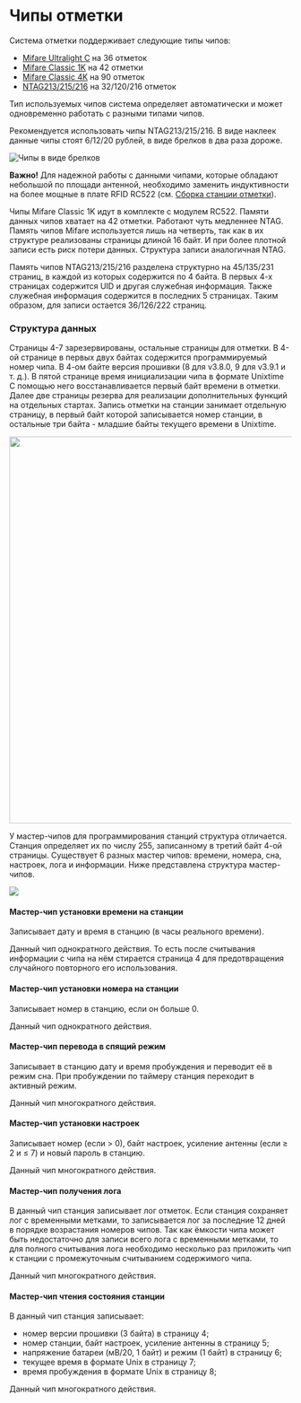 # Чипы отметки

Система отметки поддерживает следующие типы чипов:
- [Mifare Ultralight C](http://www.nxp.com/documents/data_sheet/MF0ICU2.pdf) на 36 отметок
- [Mifare Classic 1K](https://www.nxp.com/docs/en/data-sheet/MF1S50YYX_V1.pdf) на 42 отметки
- [Mifare Classic 4K](https://www.nxp.com/docs/en/data-sheet/MF1S70YYX_V1.pdf) на 90 отметок
- [NTAG213/215/216](https://www.nxp.com/docs/en/data-sheet/NTAG213_215_216.pdf) на 32/120/216 отметок

Тип используемых чипов система определяет автоматически и может одновременно работать с разными типами чипов.

Рекомендуется использовать чипы NTAG213/215/216.
В виде наклеек данные чипы стоят 6/12/20 рублей, в виде брелков в два раза дороже.

![](/img/chip.jpg?raw=true "Чипы в виде брелков")

**Важно!** Для надежной работы с данными чипами, которые обладают небольшой по площади антенной,
необходимо заменить индуктивности на более мощные в плате RFID RC522 (см. [Сборка станции отметки](BaseStationAssembly.md)).

Чипы Mifare Classic 1K идут в комплекте с модулем RC522.
Памяти данных чипов хватает на 42 отметки. Работают чуть медленнее NTAG.
Память чипов Mifare используется лишь на четверть, так как в их структуре реализованы страницы длиной 16 байт.
И при более плотной записи есть риск потери данных. Структура записи аналогичная NTAG.

Память чипов NTAG213/215/216 разделена структурно на 45/135/231 страниц, в каждой из которых содержится по 4 байта.
В первых 4-х страницах содержится UID и другая служебная информация.
Также служебная информация содержится в последних 5 страницах.
Таким образом, для записи остается 36/126/222 страниц.

### Структура данных

Страницы 4-7 зарезервированы, остальные страницы для отметки.
В 4-ой странице в первых двух байтах содержится программируемый номер чипа.
В 4-ом байте версия прошивки (8 для v3.8.0, 9 для v3.9.1 и т. д.).
В пятой странице время инициализации чипа в формате Unixtime
С помощью него восстанавливается первый байт времени в отметки.
Далее две страницы резерва для реализации дополнительных функций на отдельных стартах.
Запись отметки на станции занимает отдельную страницу,
в первый байт которой записывается номер станции, в остальные три байта - младшие байты текущего времени в Unixtime.

<img src="/img/ntag.png" width="690">

У мастер-чипов для программирования станций структура отличается.
Станция определяет их по числу 255, записанному в третий байт 4-ой страницы.
Существует 6 разных мастер чипов: времени, номера, сна, настроек, лога и информации.
Ниже представлена структура мастер-чипов.

![](/img/master-card-ru.png?raw=true)

#### Мастер-чип установки времени на станции

Записывает дату и время в станцию (в часы реального времени).

Данный чип однократного действия. 
То есть после считывания информации с чипа на нём стирается страница 4
для предотвращения случайного повторного его использования.

#### Мастер-чип установки номера на станции

Записывает номер в станцию, если он больше 0.

Данный чип однократного действия. 

#### Мастер-чип перевода в спящий режим

Записывает в станцию дату и время пробуждения и переводит её в режим сна.
При пробуждении по таймеру станция переходит в активный режим.

Данный чип многократного действия. 

#### Мастер-чип установки настроек

Записывает номер (если > 0), байт настроек, усиление антенны (если ≥ 2 и ≤ 7) и новый пароль в станцию.

Данный чип многократного действия. 

#### Мастер-чип получения лога

В данный чип станция записывает лог отметок.
Если станция сохраняет лог с временными метками, то записывается лог за последние 12 дней в порядке возрастания номеров чипов.
Так как ёмкости чипа может быть недостаточно для записи всего лога с временными метками,
то для полного считывания лога необходимо несколько раз приложить чип к станции с промежуточным считыванием содержимого чипа.

Данный чип многократного действия. 

#### Мастер-чип чтения состояния станции

В данный чип станция записывает:
- номер версии прошивки (3 байта) в страницу 4;
- номер станции, байт настроек, усиление антенны в страницу 5;
- напряжение батареи (мВ/20, 1 байт) и режим (1 байт) в страницу 6;
- текущее время в формате Unix в страницу 7;
- время пробуждения в формате Unix в страницу 8;

Данный чип многократного действия. 

